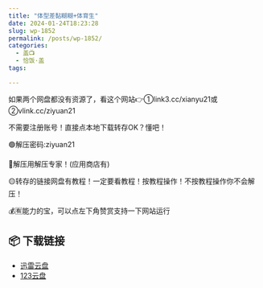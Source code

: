 ```yaml
---
title: "体型差黏糊糊+体育生"
date: 2024-01-24T18:23:28
slug: wp-1852
permalink: /posts/wp-1852/
categories:
  - 盖📺
  - 恰饭·盖
tags:

---
```


如果两个网盘都没有资源了，看这个网站👉①link3.cc/xianyu21或②vlink.cc/ziyuan21

不需要注册账号！直接点本地下载转存OK？懂吧！

🟢解压密码:ziyuan21

🔵解压用解压专家！(应用商店有)

🟡转存的链接网盘有教程！一定要看教程！按教程操作！不按教程操作你不会解压！

💰🈶能力的宝，可以点左下角赞赏支持一下网站运行

## 📦 下载链接
- [迅雷云盘](https://blziyuan21.com/pay-download/1852?key=0d3de61bb5&down_id=0)
- [123云盘](https://blziyuan21.com/pay-download/1852?key=0d3de61bb5&down_id=1)

